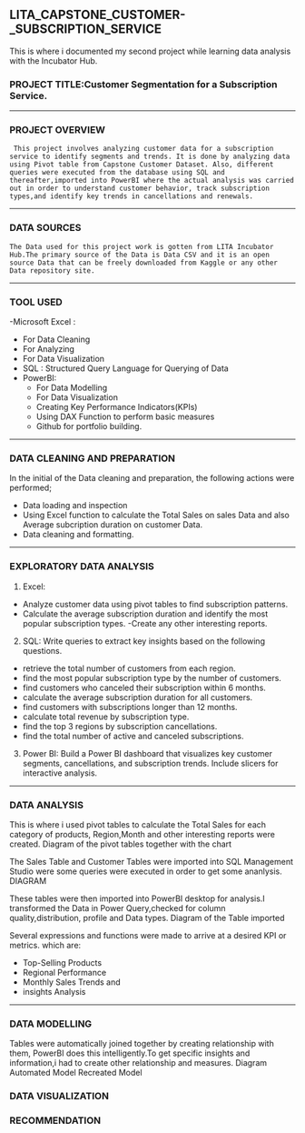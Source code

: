 ## LITA_CAPSTONE_CUSTOMER-_SUBSCRIPTION_SERVICE
This is where i documented my second project while learning data analysis with the Incubator Hub.

### PROJECT TITLE:Customer Segmentation for a Subscription Service.
---
### PROJECT OVERVIEW
     This project involves analyzing customer data for a subscription service to identify segments and trends. It is done by analyzing data using Pivot table from Capstone Customer Dataset. Also, different queries were executed from the database using SQL and thereafter,imported into PowerBI where the actual analysis was carried out in order to understand customer behavior, track subscription types,and identify key trends in cancellations and renewals. 
---
### DATA SOURCES
    The Data used for this project work is gotten from LITA Incubator Hub.The primary source of the Data is Data CSV and it is an open source Data that can be freely downloaded from Kaggle or any other Data repository site.
 ---
### TOOL USED
-Microsoft Excel :
  - For Data Cleaning
  - For Analyzing
  - For Data Visualization
- SQL : Structured Query Language for Querying of Data
- PowerBI:
  - For Data Modelling
  - For Data Visualization
  - Creating Key Performance Indicators(KPIs)
  - Using DAX Function to perform basic measures
  - Github for portfolio building.
---
 ### DATA CLEANING AND PREPARATION
  In the initial of the Data cleaning and preparation, the following actions were performed;
   - Data loading and inspection
   - Using Excel function to calculate the Total Sales on sales Data and also Average subcription duration on customer Data.
   - Data cleaning and formatting.
---
###  EXPLORATORY DATA ANALYSIS
1. Excel:
  - Analyze customer data using pivot tables to find subscription patterns.
  - Calculate the average subscription duration and identify the most popular 
subscription types.
  -Create any other interesting reports.
2. SQL:
Write queries to extract key insights based on the following questions. 
- retrieve the total number of customers from each region.
- find the most popular subscription type by the number of customers.
- find customers who canceled their subscription within 6 months.
- calculate the average subscription duration for all customers.
- find customers with subscriptions longer than 12 months.
- calculate total revenue by subscription type.
- find the top 3 regions by subscription cancellations.
- find the total number of active and canceled subscriptions.
3. Power BI: Build a Power BI dashboard that visualizes key customer segments, cancellations, and subscription trends. Include slicers for interactive analysis.
---
### DATA ANALYSIS
 This is where i used pivot tables to calculate the Total Sales for each category of products, Region,Month and other interesting reports were created.
    Diagram of the pivot tables together with the chart

    
 The Sales Table and Customer Tables were imported into SQL Management Studio were some queries were executed in order to get some ananlysis.
 DIAGRAM

These tables were then imported into PowerBI desktop for analysis.I transformed the Data in Power Query,checked for column quality,distribution, profile and Data types.
  Diagram of the Table imported

  Several expressions and functions were made to arrive at a desired KPI or metrics. which are:
  - Top-Selling Products
  - Regional Performance 
  - Monthly Sales Trends and
  - insights Analysis

---
### DATA MODELLING
 Tables were automatically joined together by creating relationship with them, PowerBI does this intelligently.To get specific insights and 
information,i had to create other relationship and measures.
 Diagram
 Automated Model                                    Recreated Model

### DATA VISUALIZATION


### RECOMMENDATION
